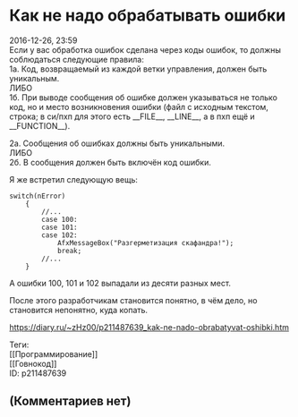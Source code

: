 Как не надо обрабатывать ошибки
===============================

  
2016-12-26, 23:59  
 Если у вас обработка ошибок сделана через коды ошибок, то должны соблюдаться следующие правила:   
 1а. Код, возвращаемый из каждой ветки управления, должен быть уникальным.   
 ЛИБО   
 1б. При выводе сообщения об ошибке должен указываться не только код, но и место возникновения ошибки (файл с исходным текстом, строка; в си/пхп для этого есть \_\_FILE\_\_, \_\_LINE\_\_, а в пхп ещё и \_\_FUNCTION\_\_).   
   
 2а. Сообщения об ошибках должны быть уникальными.   
 ЛИБО   
 2б. В сообщения должен быть включён код ошибки.   
   
 Я же встретил следующую вещь:   
 
```
switch(nError)  
	{
		//...
		case 100:
		case 101:
		case 102:
			AfxMessageBox("Разгерметизация скафандра!");
			break;
		//...  
	}
```
   
   
 А ошибки 100, 101 и 102 выпадали из десяти разных мест.   
   
 После этого разработчикам становится понятно, в чём дело, но становится непонятно, куда копать.   
  
<https://diary.ru/~zHz00/p211487639_kak-ne-nado-obrabatyvat-oshibki.htm>  
  
Теги:  
[[Программирование]]  
[[Говнокод]]  
ID: p211487639  


(Комментариев нет)
------------------